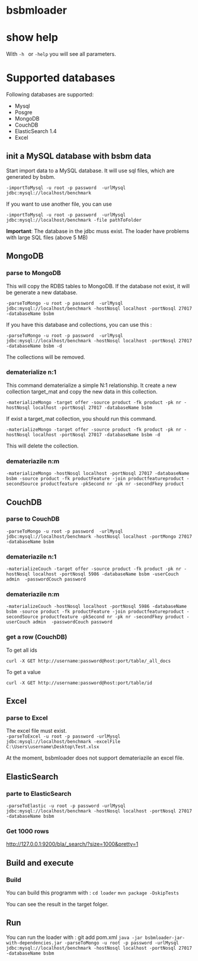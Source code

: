 # bsbmloader

# show help

With ``-h `` or ``-help`` you will see all parameters.

# Supported databases

Following databases are supported:

* Mysql
* Posgre
* MongoDB
* CouchDB
* ElasticSearch 1.4
* Excel

## init a MySQL database with bsbm data

Start import data to a MySQL database. It will use sql files, which are generated by bsbm.

``-importToMysql -u root -p password  -urlMysql jdbc:mysql://localhost/benchmark ``

 If you want to use another file, you can use

``-importToMysql -u root -p password  -urlMysql jdbc:mysql://localhost/benchmark -file pathToFolder``

**Important**: The database in the jdbc muss exist. The loader have problems with large SQL files (above 5 MB)

## MongoDB
### parse to MongoDB
This will copy the RDBS tables to MongoDB. If the database not exist, it will be generate a new database.

``-parseToMongo -u root -p password  -urlMysql jdbc:mysql://localhost/benchmark -hostNosql localhost -portNosql 27017 -databaseName bsbm``  

If you have this database and collections, you can use this :

``-parseToMongo -u root -p password  -urlMysql jdbc:mysql://localhost/benchmark -hostNosql localhost -portNosql 27017 -databaseName bsbm -d``

The collections will be removed.   

### dematerialize n:1

This command dematerialize a simple N:1 relationship. It create a new collection target_mat and copy the new data in this collection.

``-materializeMongo -target offer -source product -fk product -pk nr -hostNosql localhost -portNosql 27017 -databaseName bsbm``

If exist a target_mat collection, you should run this command.  

``-materializeMongo -target offer -source product -fk product -pk nr -hostNosql localhost -portNosql 27017 -databaseName bsbm -d``

This will delete the collection.


### demateriazile n:m

``-materializeMongo -hostNosql localhost -portNosql 27017 -databaseName bsbm -source product -fk productFeature -join productfeatureproduct -secondSource productfeature -pkSecond nr -pk nr -secondFkey product``

## CouchDB
### parse to CouchDB
``-parseToMongo -u root -p password  -urlMysql jdbc:mysql://localhost/benchmark -hostNosql localhost -portMongo 27017 -databaseName bsbm``

### demateriazile n:1

``-materializeCouch -target offer -source product -fk product -pk nr -hostNosql localhost -portNosql 5986 -databaseName bsbm -userCouch admin  -passwordCouch password``

### demateriazile n:m  
``-materializeCouch -hostNosql localhost -portNosql 5986 -databaseName bsbm -source product -fk productFeature -join productfeatureproduct -secondSource productfeature -pkSecond nr -pk nr -secondFkey product -userCouch admin  -passwordCouch password``

### get a row (CouchDB)
To get all ids

``curl -X GET http://username:password@host:port/table/_all_docs``

To get a value

``curl -X GET http://username:password@host:port/table/id``

## Excel
### parse to Excel

The excel file must exist.  
``-parseToExcel -u root -p password -urlMysql jdbc:mysql://localhost/benchmark -excelFile  C:\Users\username\Desktop\Test.xlsx``

At the moment, bsbmloader does not support demateriazile an excel file.

## ElasticSearch
### parte to ElasticSearch   

``-parseToElastic -u root -p password -urlMysql jdbc:mysql://localhost/benchmark -hostNosql localhost -portNosql 27017 -databaseName bsbm``

### Get 1000 rows
http://127.0.0.1:9200/bla/_search/?size=1000&pretty=1

## Build and execute
### Build

You can build this programm with :
``cd loader``
``mvn package -DskipTests``

You can see the result in the target folger.

## Run

You can run the loader with :
git add pom.xml 
``java -jar bsbmloader-jar-with-dependencies.jar -parseToMongo -u root -p password -urlMysql jdbc:mysql://localhost/benchmark -hostNosql localhost -portNosql 27017 -databaseName bsbm``


